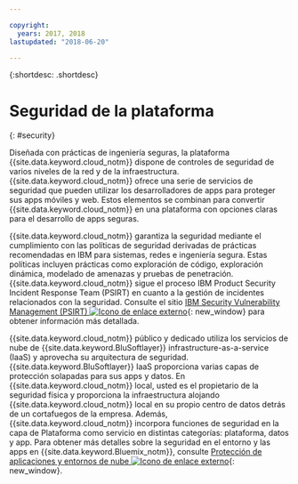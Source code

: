 ```yaml
---

copyright:
  years: 2017, 2018
lastupdated: "2018-06-20"

---
```


{:shortdesc: .shortdesc}

# Seguridad de la plataforma
{: #security}

Diseñada con prácticas de ingeniería seguras, la plataforma {{site.data.keyword.cloud_notm}} dispone de controles de seguridad de varios niveles de la red y de la infraestructura. {{site.data.keyword.cloud_notm}} ofrece una serie de servicios de seguridad que pueden utilizar los desarrolladores de apps para proteger sus apps móviles y web. Estos elementos se combinan para convertir {{site.data.keyword.cloud_notm}} en una plataforma con opciones claras para el desarrollo de apps seguras.

{{site.data.keyword.cloud_notm}} garantiza la seguridad mediante el cumplimiento con las políticas de seguridad derivadas de prácticas recomendadas en IBM para sistemas, redes e ingeniería segura. Estas políticas incluyen prácticas como exploración de código, exploración dinámica, modelado de amenazas y pruebas de penetración. {{site.data.keyword.cloud_notm}} sigue el proceso IBM Product Security Incident Response Team (PSIRT) en cuanto a la gestión de incidentes relacionados con la seguridad. Consulte el sitio [IBM Security Vulnerability Management (PSIRT) ![Icono de enlace externo ](../icons/launch-glyph.svg "Icono de enlace externo")](http://www-03.ibm.com/security/secure-engineering/process.html){: new_window} para obtener información más detallada.

{{site.data.keyword.cloud_notm}} público y dedicado utiliza los servicios de nube de {{site.data.keyword.BluSoftlayer}} infrastructure-as-a-service (IaaS) y aprovecha su arquitectura de seguridad. {{site.data.keyword.BluSoftlayer}} IaaS proporciona varias capas de protección solapadas para sus apps y datos. En {{site.data.keyword.cloud_notm}} local, usted es el propietario de la seguridad física y proporciona
la infraestructura alojando {{site.data.keyword.cloud_notm}} local en su propio centro de datos detrás de un cortafuegos de la empresa. Además, {{site.data.keyword.cloud_notm}} incorpora funciones de seguridad en la capa de Plataforma como servicio en distintas categorías: plataforma, datos y app. Para obtener más detalles sobre la seguridad en el entorno y las apps en {{site.data.keyword.Bluemix_notm}}, consulte [Protección de aplicaciones y entornos de nube ![Icono de enlace externo](../icons/launch-glyph.svg "Icono de enlace externo")](https://www.ibm.com/cloud/garage/architectures/securityArchitecture){: new_window}.

